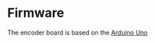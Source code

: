# Firmware # 

The encoder board is based on the [Arduino Uno](https://store.arduino.cc/products/arduino-uno-rev3)
